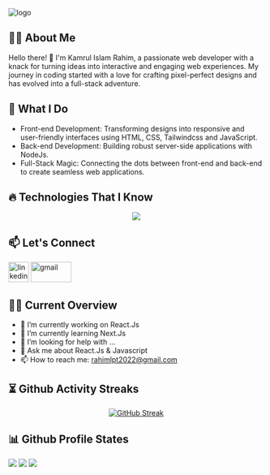 ![logo](https://github.com/Rahim00001/Rahim00001/blob/main/git%20banner.png)

## 👨‍💻 About Me
Hello there! 👋 I'm Kamrul Islam Rahim, a passionate web developer with a knack for turning ideas into interactive and engaging web experiences. My journey in coding started with a love for crafting pixel-perfect designs and has evolved into a full-stack adventure.

## 🚀 What I Do
- Front-end Development: Transforming designs into responsive and user-friendly interfaces using HTML, CSS, Tailwindcss and JavaScript.
- Back-end Development: Building robust server-side applications with NodeJs.
- Full-Stack Magic: Connecting the dots between front-end and back-end to create seamless web applications.

## 🔥 Technologies That I Know 
<p align="center">
    <a href="https://skillicons.dev">
    <img src="https://skillicons.dev/icons?i=html,css,tailwind,js,react,firebase,nodejs,mongo,nextjs" />
    </a>
</p>

## 📫 Let's Connect
[<img src='https://cdn.jsdelivr.net/npm/simple-icons@3.0.1/icons/linkedin.svg' alt='linkedin' height='40' width ='40'>](https://https//www.linkedin.com/in/kamrul-islam-rahim-7084382a4//)
[<img src='https://cdn.jsdelivr.net/npm/simple-icons@3.0.1/icons/gmail.svg' alt='gmail' height='40' width ='80'>](rahimlpt2022@gmail.com ) 

## 🙋‍♂️ Current Overview 
- 🔭 I’m currently working on React.Js
- 🌱 I’m currently learning Next.Js
- 🤔 I’m looking for help with ...
- 💬 Ask me about React.Js & Javascript
- 📫 How to reach me: rahimlpt2022@gmail.com

## ⏳ Github Activity Streaks 
<div align="center"> 
<a align="center" href="https://git.io/streak-stats"><img src="https://github-readme-streak-stats.herokuapp.com?user=Rahim00001&theme=tokyonight&hide_border=true" alt="GitHub Streak" /></a>
</div>

## 📊 Github Profile States 
![](http://github-profile-summary-cards.vercel.app/api/cards/repos-per-language?username=Rahim00001&theme=blueberry)
![](http://github-profile-summary-cards.vercel.app/api/cards/productive-time?username=Rahim00001&theme=blueberry&utcOffset=8)
![](http://github-profile-summary-cards.vercel.app/api/cards/profile-details?username=Rahim00001&theme=blueberry)


